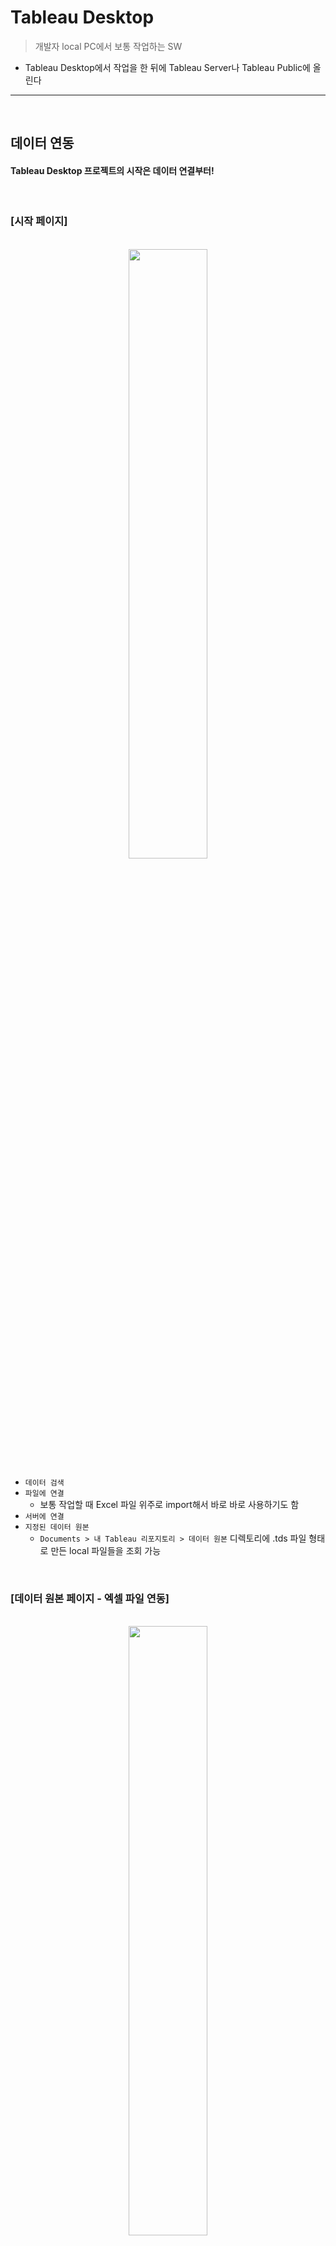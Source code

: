 # Tableau Desktop
> 개발자 local PC에서 보통 작업하는 SW
* Tableau Desktop에서 작업을 한 뒤에 Tableau Server나 Tableau Public에 올린다

<hr>
<br>

## 데이터 연동

#### Tableau Desktop 프로젝트의 시작은 데이터 연결부터!

<br>

### [시작 페이지]
<br>
<div align="center">
 <img width = "50%" src="https://user-images.githubusercontent.com/37537227/123357156-0890eb00-d5a4-11eb-9c68-41e733f1a1b6.png" />
</div>   

* `데이터 검색`
* `파일에 연결`
  * 보통 작업할 때 Excel 파일 위주로 import해서 바로 바로 사용하기도 함 
* `서버에 연결`
* `지정된 데이터 원본`
  * `Documents > 내 Tableau 리포지토리 > 데이터 원본` 디렉토리에 .tds 파일 형태로 만든 local 파일들을 조회 가능

<br>

### [데이터 원본 페이지 - 엑셀 파일 연동]
<br>
<div align="center">
 <img width = "50%" src="https://user-images.githubusercontent.com/37537227/123358900-44797f80-d5a7-11eb-9016-cce07d3b1aef.png" />
</div>  

* `연결된 데이터 원본` : 엑셀 파일 이름 
* `시트` : 엑셀 시트 이름
  * 각 시트가 하나의 테이블 

<br>

### [데이터 원본 페이지 - Teradata 연동]
* `연결`   : Teradata(ODBC)
* `스키마` : 
* `테이블` : 
* `사용자 지정 SQL` : 추가 SQL 작성을 통해, 자신이 원하는 테이블을 생성해서 그래프를 만든다

<br>
<hr>
<br>


## 워크시트 (Worksheet)
#### Tableau에서는 기본적으로 24개의 그래프를 제공하며, 각각의 그래프를 하나의 워크시트에서 작업하는 것이 갈끔하다

<br>

<div align="center">
 <img width = "50%" src="https://user-images.githubusercontent.com/37537227/123358728-f2385e80-d5a6-11eb-8d38-f708890cef26.png" />
</div>


<br>

### [워크시트 시작]
```bash
1. 왼쪽 상단 로고 아이콘 클릭을 통해, 시트1 페이지와 데이터 생성 작업 페이지 간에 이동이 가능하다
2. 왼쪽 하단 새 워크시트, 새 대시보드, 그리고 새 스토리 아이콘을 통해 작업을 시작하면 된다
```
* `가장 기본적인 작업 단위` : 워크시트
  * 워크시트에서부터 모든 작업이 시작된다고 생각하면 된다 

<br>

### [데이터 패널]
<br>
<div align="center">
 <img width = "50%" src="https://user-images.githubusercontent.com/37537227/123369294-7810d580-d5b8-11eb-8224-8ec2f1361a8f.png" />
</div>
<br>

```bash
1. 데이터 원본
- 아이콘 모양
  - 원통 1개 아이콘 : 라이브 연결로 만들어진 데이터 원본
  - 원통 2개 아이콘 : 추출로 만들어진 데이터 원본
  - 태블로 아이콘   : Tableau Server에 게시된 데이터 원본
- 색깔
  - 파란색 체크     : 뷰에 표현되는 데이터의 주 원본 데이터
  - 오렌지색 체크   : 보조 원본 데이터로 활용되고 있는 원본 데이터

2. 차원
- Qualitative 값
- 뷰에 있는 차트를 어떻게 나눠서 볼 것인지 결정하는 필드

3. 측정값
- Quantitative 값
- 집계를 통해 차트를 만드는 필드

4. 집합
- 기존에 차원에 있는 필드 중에서 하나를 골라 지정한 조건을 적용한 데이터 하위 집합 
- ex) 고객명 (차원 필드)의 하위 집합으로 매출 상위 100명 집합 생성 가능 (True or False 기반)

5. 매개변수
- 
```
* 

<br>

### [표현방식]
```bash
1. 텍스트 테이블
2. 히트 맵
3. 하이라이트 테이블
4. 기호 맵
5. 맵
6. 파이 차트
7. 가로 막대
8. 누적 막대
9. 병렬 막대
10. 트리맵
11. 원 뷰
12. 병렬 원
13. 라인(연속형)
14. 라인(불연속형)
15. 이중 라인
16. 영역차트(연속형)
17. 영역차트(불연속형)
18. 이중 조합
19. 분산형 차트
20. 히스토그램 뷰
21. 박스 플롯
22. 간트 차트 뷰
23. 불릿 그래프
24. 채워진 버블
```

<br>

### [기본 사용단어]
```bash
1. 차원
2. 측정값
3. 매개 변수
4. 계산된 필드
```

<br>

### [텍스트 테이블 (데이터 연동 전에 윤곽을 잡을 때)]
```bash
1. 칼럼으로 보이기 원하는 다수의 필드들을 행에 넣는다
2. 행의 마지막 필드는 열에 넣는다
3. 마크의 텍스트 클릭 > 임의의 값을 넣는다
4. 행에 있는 필드들에 대한 행에 있는 필드 값을 확인할 수 있는 임시 테이블이 생성된다
```
* 조건 : 1개 이상의 차원, 1개 이상의 측정값

<br>

### [맵]
```bash
1. Tableau에서는 시도 및 시군구까지만 Geographic Information을 제공하고 있다
2. Table을 처음에 Import 했을 때, 지리적 역할 속성으로는 자동 설정되지는 않는다
3. 따라서, 시도로 사용할 필드 > 오른쪽 클릭 > 지리적 역할 > 시/도 클릭
4. 따라서, 시군구로 사용할 필드 > 오른쪽 클릭 > 지리적 역할 > 카운티 클릭
5. 경도와 위도 필드가 자동으로 생성
5. 시각화 하고자 하는 필드 더블 클릭 혹은 세부 정보로 드래그 시, 맵에 적용된 것을 확인할 수 있다
```
* 조건 : 1개 이상의 지오, 0개 이상의 차원, 0개 또는 1개 측정값 

<br>

### [데이터 원본과의 관계]

```bash
1. 하나의 Tableau 패키지 통합 문서에는 다수의 데이터 원본이 포함될 수 있다
2. 각각의 워크시트는 다른 데이터 원본을 바라볼 수 있다
3. 다른 데이터 원본을 다라보는 워크시트들을 하나의 대시보드에 포함시킬 수 있다
3. 블랜딩 및 연결 필드: 데이터 원본과 원본이 아닌 데이터 테이블은 서로 연결될 수 있으며, 원본이 아닌 데이터 테이블에서 특정 필드의 오른쪽 연결고리 아이콘을 클릭하면 된다
```

<br>

### [대시보드와의 관계]

```bash
1. 워크시트의 multiset = 대시보드 
2. 각각의 워크시트에서 그래프나 수치를 계산한 이후에 대시보드에 워크시트를 하나의 컴포넌트로 넣어서 사용하게 된다
```

<br>
<hr>
<br>

## 대시보드 (Dashboard)

#### Tableau에서 만든 대시보드를 `HTML <iframe> 태그의 src에 주소값을 넣어서 불러오는 형식`으로 많이 사용한다

<br>


### [주요 컴포넌트]

```bash
1. 시트 - 자신이 작업한 워크시트 목록
2. 가로/세로 컨테이너 - CSS의 Flex와 흡사한 개념으로, flex-direction이 row/column인지를 결정하는 것과 비슷하다
3. 빈 페이지 - 빈 페이지는 <div> 태그와 같기 때문에, CSS 작업을 하면서 여러 용도로 사용했던 <div> 태그처럼 사용하면 된다
4. 텍스트 - 빈 페이지에 텍스트를 넣은 <div> 태그와 같다
5. 탐색   - 현재의 대시보드에서 다른 대시보드로 이동할 수 있으며, 이미지를 넣을 수 있어서 이쁜 이동 버튼을 만들 수도 있다
6. 이미지 - 이미지 embedding 가능
```

<br>

### [동작 - 워크시트를 클릭할 시에 작동되는 동작]
```bash
1. 필터 - 워크시트에 마우스오버 혹은 선택(클릭)을 했을 때 원본 시트의 특정 필드의 값을 대상 시트의 특정 필드의 값과 연동시킬 수 있다
2. 하이라이트 - 
3. URL로 이동 - 
4. 시트로 이동 - Pop-up 창이 뜨면서, 특정 시트 혹은 대시보드 등을 불러온다
5. 매개 변수 변경 - 
6. 집합 값 변경 - 
```
* `동작`: `동작` 설정은 왼쪽 상단의 워크시트와 대시보드 칼럼에 포함되어 있다
  * 자신이 `워크시트`에서 작업 중이라면, `워크시트 칼럼`에 포함된 동작을 사용
  * 자신이 `대시보드`에서 작업 중이라면, `대시보드 칼럼`에 포함된 동작을 사용

* `필터` : 예를 들어서, 특정 텍스트를 클릭하면, 하나의 그래프가 텍스트 내용에 알맞는 그래프로 변경되는 형식으로 활용 가능하다

* `시트로 이동` : 팝업 형식으로 보고 싶은 것이 아니라, 현재 페이지에서 이동하고자 하는 것이라면, 대시보드의 탐색 개체를 활용하면 된다

<br>
